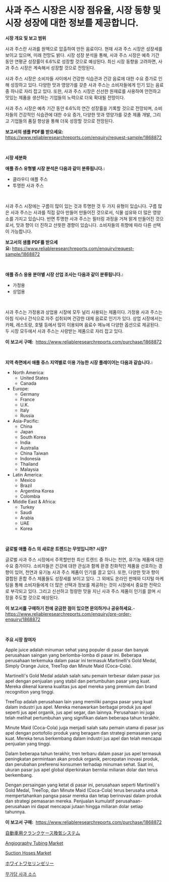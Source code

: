 <p><h1>사과 주스 시장은 시장 점유율, 시장 동향 및 시장 성장에 대한 정보를 제공합니다.</h1></p><p><strong>시장 개요 및 보고 범위</strong></p>
<p><p>사과 주스란 사과를 원액으로 압출하여 만든 음료이다. 현재 사과 주스 시장은 성장세를 보이고 있으며, 미래 전망도 밝다. 시장 성장 분석을 통해, 사과 주스 시장은 예측 기간 동안 연평균 성장률이 6.6%로 성장할 것으로 예상된다. 최신 시장 동향을 고려하면, 사과 주스 시장은 계속해서 성장할 것으로 전망된다.</p><p>사과 주스 시장은 소비자들 사이에서 건강한 식습관과 건강 음료에 대한 수요 증가로 인해 성장하고 있다. 다양한 맛과 영양가를 갖춘 사과 주스는 소비자들에게 인기 있는 음료 중 하나로 자리 잡고 있다. 또한, 사과 주스 시장은 신선한 원재료를 사용하여 안전하고 맛있는 제품을 생산하는 기업들의 노력으로 더욱 확대될 전망이다.</p><p>사과 주스 시장은 예측 기간 동안 6.6%의 연간 성장률을 기록할 것으로 전망되며, 소비자들의 건강적인 식습관에 대한 수요 증가, 다양한 맛과 영양가를 갖춘 제품 개발, 그리고 기업들의 품질 향상을 통해 더욱 성장할 것으로 전망된다.</p></p>
<p><strong>보고서의 샘플 PDF를 받으세요:</strong> <a href="https://www.reliableresearchreports.com/enquiry/request-sample/1868872">https://www.reliableresearchreports.com/enquiry/request-sample/1868872</a></p>
<p>&nbsp;</p>
<p><strong>시장 세분화</strong></p>
<p><strong>애플 쥬스 유형별 시장 분석은 다음과 같이 분류됩니다.:</strong></p>
<p><ul><li>클라우디 애플 주스</li><li>투명한 사과 주스</li></ul></p>
<p>&nbsp;</p>
<p><p>사과 주스 시장에는 구름이 많이 있는 것과 투명한 것 두 가지 유형이 있습니다. 구름 많은 사과 주스는 사과를 직접 갈아 만들어 만들어진 것으로서, 식물 섬유와 더 많은 영양소를 가지고 있습니다. 반면 투명한 사과 주스는 필터링 과정을 거쳐 맑게 만들어진 것으로서, 맛과 향이 더 진하고 산뜻한 경향이 있습니다. 소비자들의 취향에 따라 다른 선택이 가능합니다.</p></p>
<p><strong>보고서의 샘플 PDF를 받으세요:</strong>&nbsp;<a href="https://www.reliableresearchreports.com/enquiry/request-sample/1868872">https://www.reliableresearchreports.com/enquiry/request-sample/1868872</a></p>
<p>&nbsp;</p>
<p><strong> 애플 쥬스 응용 분야별 시장 산업 조사는 다음과 같이 분류됩니다.:</strong></p>
<p><ul><li>가정용</li><li>상업용</li></ul></p>
<p>&nbsp;</p>
<p><p>사과 주스는 가정용과 상업용 시장에 모두 널리 사용되는 제품이다. 가정용 사과 주스는 아침 식사나 간식으로 자주 섭취되며 건강한 대체 음료로 인기가 있다. 상업 시장에서는 카페, 레스토랑, 호텔 등에서 많이 이용되며 음료수 메뉴에 다양한 옵션으로 제공된다. 두 시장 모두에서 사과 주스는 사랑받는 제품으로 자리 잡고 있다.</p></p>
<p><strong>이 보고서 구매:</strong>&nbsp; <a href="https://www.reliableresearchreports.com/purchase/1868872">https://www.reliableresearchreports.com/purchase/1868872</a></p>
<p>&nbsp;</p>
<p><strong>지역 측면에서 애플 쥬스 지역별로 이용 가능한 시장 플레이어는 다음과 같습니다.:</strong></p>
<p><ul>
    <li>
        North America:
        <ul>
            <li>United States</li>
            <li>Canada</li>
        </ul>
    </li>
    <li>
        Europe:
        <ul>
            <li>Germany</li>
            <li>France</li>
            <li>U.K.</li>
            <li>Italy</li>
            <li>Russia</li>
        </ul>
    </li>
    <li>
        Asia-Pacific:
        <ul>
            <li>China</li>
            <li>Japan</li>
            <li>South Korea</li>
            <li>India</li>
            <li>Australia</li>
            <li>China Taiwan</li>
            <li>Indonesia</li>
            <li>Thailand</li>
            <li>Malaysia</li>
        </ul>
    </li>
    <li>
        Latin America:
        <ul>
            <li>Mexico</li>
            <li>Brazil</li>
            <li>Argentina Korea</li>
            <li>Colombia</li>
        </ul>
    </li>
    <li>
        Middle East & Africa:
        <ul>
            <li>Turkey</li>
            <li>Saudi</li>
            <li>Arabia</li>
            <li>UAE</li>
            <li>Korea</li>
        </ul>
    </li>
    </ul></p>
<p>&nbsp;</p>
<p><strong>글로벌 애플 쥬스 의 새로운 트렌드는 무엇입니까? 시장?</strong></p>
<p><p>글로벌 사과 주스 시장에서 주목할만한 최신 트렌드 중 하나는 천연, 유기농 제품에 대한 수요 증가이다. 소비자들은 건강에 대한 관심과 함께 환경 친화적인 제품을 선호하는 경향이 있어, 천연과 유기농 사과 주스 제품이 인기를 끌고 있다. 또한, 다양한 맛과 향이 결합된 혼합 주스 제품들도 성장세를 보이고 있다. 그 외에도 온라인 판매와 디지털 마케팅을 통해 소비자들에게 더 많은 선택과 정보를 제공하는 것이 시장에서 중요한 전략으로 부각되고 있다. 그리고 신선하고 청량한 맛을 지닌 사과 주스 제품이 인기를 끌며 시장을 주도할 것으로 예상된다.</p></p>
<p><strong>이 보고서를 구매하기 전에 궁금한 점이 있으면 문의하거나 공유하세요.</strong>- <a href="https://www.reliableresearchreports.com/enquiry/pre-order-enquiry/1868872">https://www.reliableresearchreports.com/enquiry/pre-order-enquiry/1868872</a></p>
<p>&nbsp;</p>
<p><strong>주요 시장 참여자</strong></p>
<p><p>Apple juice adalah minuman sehat yang populer di pasar dan banyak perusahaan saingan yang berlomba-lomba di pasar ini. Beberapa perusahaan terkemuka dalam pasar ini termasuk Martinelli's Gold Medal, Simply Orange Juice, TreeTop dan Minute Maid (Coca-Cola).</p><p>Martinelli's Gold Medal adalah salah satu pemain terbesar dalam pasar jus apel dengan penjualan yang stabil dan pertumbuhan pasar yang kuat. Mereka dikenal karena kualitas jus apel mereka yang premium dan brand recognition yang tinggi.</p><p>TreeTop adalah perusahaan lain yang memiliki pangsa pasar yang kuat dalam industri jus apel. Mereka menawarkan berbagai produk jus apel seperti jus apel organik, jus apel segar, dan lainnya. Perusahaan ini juga telah melihat pertumbuhan yang signifikan dalam beberapa tahun terakhir.</p><p>Minute Maid (Coca-Cola) juga menjadi salah satu pemain utama di pasar jus apel dengan portofolio produk yang beragam dan strategi pemasaran yang kuat. Mereka terus berkembang dalam industri jus apel dan telah mencapai penjualan yang tinggi.</p><p>Dalam beberapa tahun terakhir, tren terbaru dalam pasar jus apel termasuk peningkatan permintaan akan produk organik, percepatan inovasi produk, dan perubahan preferensi konsumen terhadap minuman sehat. Saat ini, ukuran pasar jus apel global diperkirakan bernilai miliaran dolar dan terus berkembang.</p><p>Dengan persaingan yang ketat di pasar ini, perusahaan seperti Martinelli's Gold Medal, TreeTop, dan Minute Maid (Coca-Cola) terus berusaha untuk mempertahankan pangsa pasar mereka dan tetap berinovasi dalam produk dan strategi pemasaran mereka. Penjualan kumulatif perusahaan-perusahaan ini dapat mencapai jutaan hingga miliaran dolar setiap tahunnya.</p></p>
<p><strong>이 보고서 구매:</strong>&nbsp;&nbsp;<a href="https://www.reliableresearchreports.com/purchase/1868872">https://www.reliableresearchreports.com/purchase/1868872</a></p>
<p><p><a href="https://medium.com/@gordonjast2023/%E8%87%AA%E5%8B%95%E8%BB%8A%E3%82%AF%E3%83%A9%E3%83%B3%E3%82%AF%E3%82%B1%E3%83%BC%E3%82%B9%E9%80%9A%E6%B0%97%E3%82%B7%E3%82%B9%E3%83%86%E3%83%A0%E5%B8%82%E5%A0%B4%E5%88%86%E6%9E%90-%E3%81%9D%E3%81%AEcagr-%E5%B8%82%E5%A0%B4%E3%82%BB%E3%82%B0%E3%83%A1%E3%83%B3%E3%83%86%E3%83%BC%E3%82%B7%E3%83%A7%E3%83%B3%E3%81%A8%E4%B8%96%E7%95%8C%E7%94%A3%E6%A5%AD%E6%A6%82%E8%A6%81-d0a6c0813eb3">自動車用クランクケース換気システム</a></p><p><a href="https://issuu.com/reportprime-2/docs/angiography-tubing-market-size-2030.pptx">Angiography Tubing Market</a></p><p><a href="https://github.com/FassouRP/Market-Research-Report-List-3/blob/main/suction-hoses-market.md">Suction Hoses Market</a></p><p><a href="https://github.com/nxboeu02965442/Market-Research-Report-List-1/blob/main/27604203507.md">ホワイトワセリンゼリー</a></p><p><a href="https://github.com/mpodehpw07370073/Market-Research-Report-List-1/blob/main/47229053050.md">무가당 사과 소스</a></p></p>
